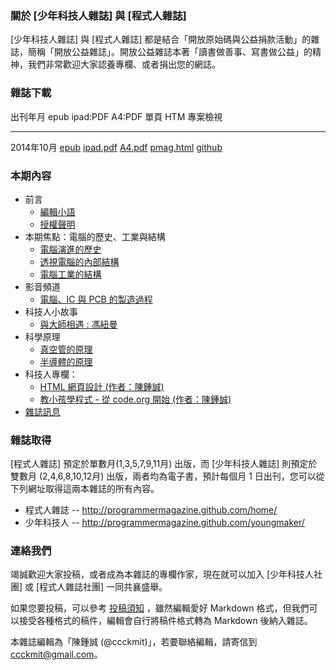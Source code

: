 ### 關於 [少年科技人雜誌] 與 [程式人雜誌]

[少年科技人雜誌] 與 [程式人雜誌] 都是結合「開放原始碼與公益捐款活動」的雜誌，簡稱「開放公益雜誌」。開放公益雜誌本著「讀書做善事、寫書做公益」的精神，我們非常歡迎大家認養專欄、或者捐出您的網誌。

### 雜誌下載

出刊年月       epub           ipad:PDF      A4:PDF     單頁 HTM     專案檢視
------------   ----------     -----------   --------   -----------  -------------
2014年10月     [epub]         [ipad.pdf]    [A4.pdf]   [pmag.html]  [github]

### 本期內容
* 前言
    * [編輯小語](editor.html)
    * [授權聲明](license.html)
* 本期焦點：電腦的歷史、工業與結構
    * [電腦演進的歷史](focus1.html)
    * [透視電腦的內部結構](focus2.html)
    * [電腦工業的結構](focus3.html)
* 影音頻道 
	* [電腦、IC 與 PCB 的製造過程](video1.html)
* 科技人小故事
	* [與大師相遇 : 馮紐曼](people1.html)
* 科學原理
	* [真空管的原理](science1.html)
	* [半導體的原理](science2.html)
* 科技人專欄：
	* [HTML 網頁設計 (作者：陳鍾誠)](article1.html)
	* [教小孩學程式 - 從 code.org 開始 (作者：陳鍾誠)](article2.html)
* [雜誌訊息](info.html)

### 雜誌取得

[程式人雜誌] 預定於單數月(1,3,5,7,9,11月) 出版，而 [少年科技人雜誌] 則預定於雙數月 (2,4,6,8,10,12月) 出版，兩者均為電子書，預計每個月 1 日出刊，您可以從下列網址取得這兩本雜誌的所有內容。

* 程式人雜誌 -- <http://programmermagazine.github.com/home/>
* 少年科技人 -- <http://programmermagazine.github.com/youngmaker/>

### 連絡我們

竭誠歡迎大家投稿，或者成為本雜誌的專欄作家，現在就可以加入 [少年科技人社團] 或  [程式人雜誌社團] 一同共襄盛舉。

如果您要投稿，可以參考 [投稿須知] ，雖然編輯愛好 Markdown 格式，但我們可以接受各種格式的稿件，編輯會自行將稿件格式轉為 Markdown 後納入雜誌。

本雜誌編輯為「陳鍾誠 (@ccckmit)」，若要聯絡編輯，請寄信到 <ccckmit@gmail.com>。

[epub]: ../book/A4.epub
[ipad.pdf]: ../book/ipad.pdf
[A4.pdf]: ../book/A4.pdf
[code.zip]: ../code.zip
[pmag.html]: ../book/pmag.html
[github]: https://github.com/programmermagazine/y201410
[投稿須知]: http://programmermagazine.github.io/y201410/code/markdown/source/article1.html